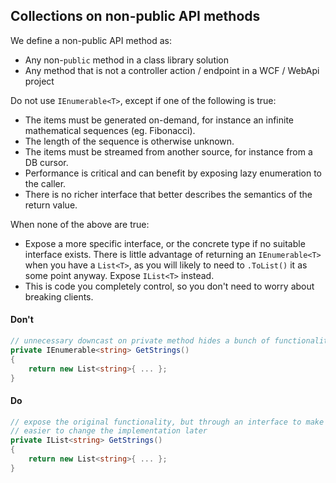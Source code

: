 ## Collections on non-public API methods

We define a non-public API method as:
- Any non-`public` method in a class library solution
- Any method that is not a controller action / endpoint in a WCF / WebApi project
                    
Do not use `IEnumerable<T>`, except if one of the following is true:

- The items must be generated on-demand, for instance an infinite mathematical sequences (eg. Fibonacci).
- The length of the sequence is otherwise unknown.
- The items must be streamed from another source, for instance from a DB cursor.
- Performance is critical and can benefit by exposing lazy enumeration to the caller.
- There is no richer interface that better describes the semantics of the return value.

When none of the above are true:

- Expose a more specific interface, or the concrete type if no suitable interface exists. There is little advantage of returning an `IEnumerable<T>` when you have a `List<T>`, as you will likely to need to `.ToList()` it as some point anyway. Expose `IList<T>` instead.
- This is code you completely control, so you don't need to worry about breaking clients.

#### Don't

```c#
// unnecessary downcast on private method hides a bunch of functionality
private IEnumerable<string> GetStrings()
{
    return new List<string>{ ... };    
}
```

#### Do
```c#
// expose the original functionality, but through an interface to make it
// easier to change the implementation later
private IList<string> GetStrings()
{
    return new List<string>{ ... };    
}
```